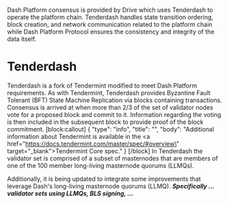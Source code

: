 Dash Platform consensus is provided by Drive which uses Tenderdash to operate the platform chain. Tenderdash handles state transition ordering, block creation, and network communication related to the platform chain while Dash Platform Protocol ensures the consistency and integrity of the data itself.

# Tenderdash

Tenderdash is a fork of Tendermint modified to meet Dash Platform requirements. As with Tendermint, Tenderdash provides Byzantine Fault Tolerant (BFT) State Machine Replication via blocks containing transactions. Consensus is arrived at when more than 2/3 of the set of validator nodes vote for a proposed block and commit to it. Information regarding the voting is then included in the subsequent block to provide proof of the block commitment.
[block:callout]
{
  "type": "info",
  "title": "",
  "body": "Additional information about Tendermint is available in the <a href=\"https://docs.tendermint.com/master/spec/#overview\" target=\"_blank\">Tendermint Core spec</a>."
}
[/block]
In Tenderdash the validator set is comprised of a subset of masternodes that are members of one of the 100 member long-living masternode quorums (LLMQs). 

Additionally, it is being updated to integrate some improvements that leverage Dash's long-living masternode quorums (LLMQ). ***Specifically ... validator sets using LLMQs, BLS signing, ...***